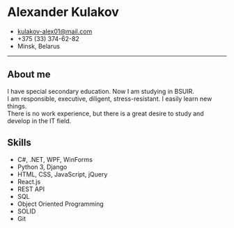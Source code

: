 # Alexander Kulakov
- <kulakov-alex01@mail.com>
- +375 (33) 374-62-82
- Minsk, Belarus
---
## About me
I have special secondary education. Now I am studying in BSUIR.  
I am responsible, executive, diligent, stress-resistant. I easily learn new things.  
There is no work experience, but there is a great desire to study and develop in the IT field.
## Skills
-	C#, .NET, WPF, WinForms
-	Python 3, Django
-	HTML, CSS, JavaScript, jQuery
-	React.js
-	REST API
-	SQL
-	Object Oriented Programming
-	SOLID
-	Git